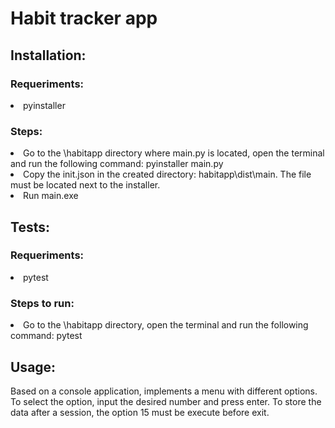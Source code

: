 <h1>Habit tracker app</h1>

<h2>Installation:</h2>

<h3>Requeriments:</h3>
<li>pyinstaller</li>

<h3>Steps:</h3>
<li>Go to the \habitapp directory where main.py is located, open the terminal and run the following command: pyinstaller main.py</li>
<li>Copy the init.json in the created directory: habitapp\dist\main. The file must be located next to the installer.</li>
<li>Run main.exe</li>


<h2>Tests:</h2>

<h3>Requeriments:</h3>
<li>pytest</li>

<h3>Steps to run:</h3>
<li>Go to the \habitapp directory, open the terminal and run the following command: pytest</li>


<h2>Usage:</h2>
<p>Based on a console application, implements a menu with different options. To select the option, input the desired number and press enter. To store the data after a session, the option 15 must be execute before exit.</p>
